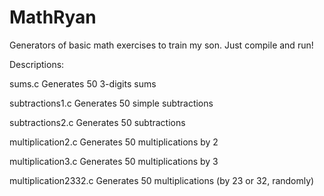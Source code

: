 # MathRyan
Generators of basic math exercises to train my son.
Just compile and run!

Descriptions:

sums.c
Generates 50 3-digits sums

subtractions1.c
Generates 50 simple subtractions

subtractions2.c
Generates 50 subtractions 

multiplication2.c
Generates 50 multiplications by 2

multiplication3.c
Generates 50 multiplications by 3

multiplication2332.c
Generates 50 multiplications
(by 23 or 32, randomly)


